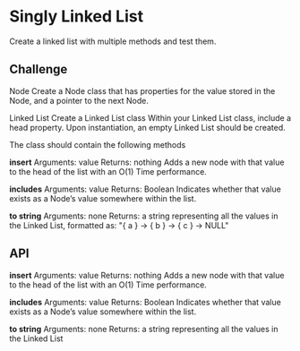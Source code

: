 # Singly Linked List

Create a linked list with multiple methods and test them.

## Challenge

Node
Create a Node class that has properties for the value stored in the Node, and a pointer to the next Node.

Linked List
Create a Linked List class
Within your Linked List class, include a head property.
Upon instantiation, an empty Linked List should be created.

The class should contain the following methods

**insert**
Arguments: value
Returns: nothing
Adds a new node with that value to the head of the list with an O(1) Time performance.

**includes**
Arguments: value
Returns: Boolean
Indicates whether that value exists as a Node’s value somewhere within the list.

**to string**
Arguments: none
Returns: a string representing all the values in the Linked List, formatted as:
"{ a } -> { b } -> { c } -> NULL"

## API

**insert**
Arguments: value
Returns: nothing
Adds a new node with that value to the head of the list with an O(1) Time performance.

**includes**
Arguments: value
Returns: Boolean
Indicates whether that value exists as a Node’s value somewhere within the list.

**to string**
Arguments: none
Returns: a string representing all the values in the Linked List
